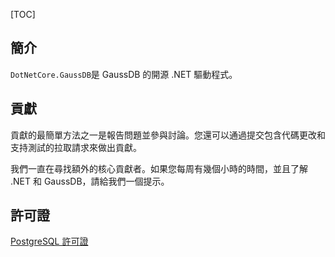 [TOC]

## 簡介

`DotNetCore.GaussDB`是 GaussDB 的開源 .NET 驅動程式。

## 貢獻

貢獻的最簡單方法之一是報告問題並參與討論。您還可以通過提交包含代碼更改和支持測試的拉取請求來做出貢獻。

我們一直在尋找額外的核心貢獻者。如果您每周有幾個小時的時間，並且了解 .NET 和 GaussDB，請給我們一個提示。

## 許可證

[PostgreSQL 許可證](https://github.com/dotnetcore/DotNetCore.GaussDB/blob/main/LICENSE)